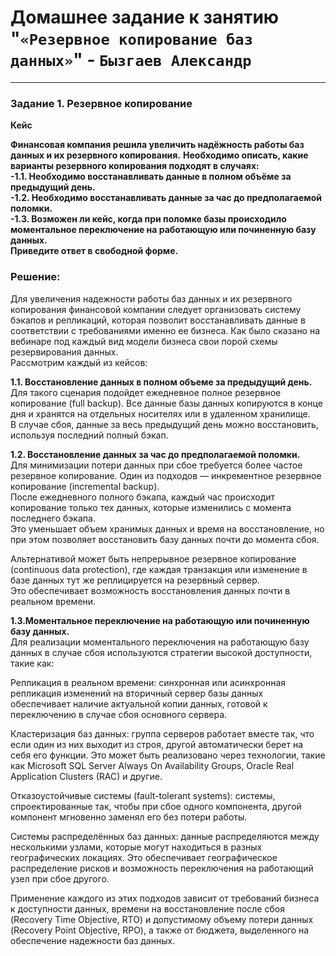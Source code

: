 # Домашнее задание к занятию "`«Резервное копирование баз данных»`" - `Бызгаев Александр`

---

### Задание 1. Резервное копирование

**Кейс**  

**Финансовая компания решила увеличить надёжность работы баз данных и их резервного копирования.**
**Необходимо описать, какие варианты резервного копирования подходят в случаях:**    
 **-1.1. Необходимо восстанавливать данные в полном объёме за предыдущий день.**    
 **-1.2. Необходимо восстанавливать данные за час до предполагаемой поломки.**  
 **-1.3. Возможен ли кейс, когда при поломке базы происходило моментальное переключение на работающую или починенную базу данных.**    
**Приведите ответ в свободной форме.**

### Решение:

Для увеличения надежности работы баз данных и их резервного копирования финансовой компании следует организовать систему бэкапов и репликаций, которая позволит восстанавливать данные в соответствии с требованиями именно ее бизнеса. Как было сказано на вебинаре под каждый вид модели бизнеса свои порой схемы резервирования данных.    
Рассмотрим каждый из кейсов:

**1.1. Восстановление данных в полном объеме за предыдущий день.**  
Для такого сценария подойдет ежедневное полное резервное копирование (full backup). Все данные базы данных копируются в конце дня и хранятся на отдельных носителях или в удаленном хранилище.  
В случае сбоя, данные за весь предыдущий день можно восстановить, используя последний полный бэкап.

**1.2. Восстановление данных за час до предполагаемой поломки.**  
Для минимизации потери данных при сбое требуется более частое резервное копирование. Один из подходов — инкрементное резервное копирование (incremental backup).   
После ежедневного полного бэкапа, каждый час происходит копирование только тех данных, которые изменились с момента последнего бэкапа.   
Это уменьшает объем хранимых данных и время на восстановление, но при этом позволяет восстановить базу данных почти до момента сбоя.  

Альтернативой может быть непрерывное резервное копирование (continuous data protection), где каждая транзакция или изменение в базе данных тут же реплицируется на резервный сервер.   
Это обеспечивает возможность восстановления данных почти в реальном времени.

**1.3.Моментальное переключение на работающую или починенную базу данных.**  
Для реализации моментального переключения на работающую базу данных в случае сбоя используются стратегии высокой доступности, такие как:

Репликация в реальном времени: синхронная или асинхронная репликация изменений на вторичный сервер базы данных обеспечивает наличие актуальной копии данных, готовой к переключению в случае сбоя основного сервера.

Кластеризация баз данных: группа серверов работает вместе так, что если один из них выходит из строя, другой автоматически берет на себя его функции. Это может быть реализовано через технологии, такие как Microsoft SQL Server Always On Availability Groups, Oracle Real Application Clusters (RAC) и другие.

Отказоустойчивые системы (fault-tolerant systems): системы, спроектированные так, чтобы при сбое одного компонента, другой компонент мгновенно заменял его без потери работы.

Системы распределённых баз данных: данные распределяются между несколькими узлами, которые могут находиться в разных географических локациях. Это обеспечивает географическое распределение рисков и возможность переключения на работающий узел при сбое другого.

Применение каждого из этих подходов зависит от требований бизнеса к доступности данных, времени на восстановление после сбоя (Recovery Time Objective, RTO) и допустимому объему потери данных (Recovery Point Objective, RPO), а также от бюджета, выделенного на обеспечение надежности баз данных.
